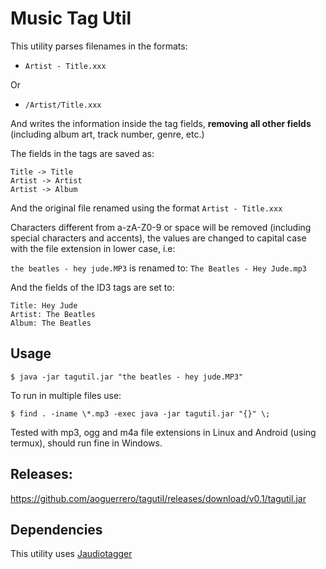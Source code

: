 # Music Tag Util

This utility parses filenames in the formats:

- `Artist - Title.xxx`

Or

- `/Artist/Title.xxx`

And writes the information inside the tag fields, **removing all other fields** (including album art, track number, genre, etc.)

The fields in the tags are saved as:

```
Title -> Title
Artist -> Artist
Artist -> Album
```

And the original file renamed using the format `Artist - Title.xxx`

Characters different from a-zA-Z0-9 or space will be removed (including special characters and accents), the values are changed to capital case with the file extension in lower case, i.e:

`the beatles - hey jude.MP3` is renamed to: `The Beatles - Hey Jude.mp3`

And the fields of the ID3 tags are set to:

```
Title: Hey Jude 
Artist: The Beatles
Album: The Beatles
```

## Usage

```
$ java -jar tagutil.jar "the beatles - hey jude.MP3"
```

To run in multiple files use:

```
$ find . -iname \*.mp3 -exec java -jar tagutil.jar "{}" \;
```

Tested with mp3, ogg and m4a file extensions in Linux and Android (using termux), should run fine in Windows.

## Releases:

https://github.com/aoguerrero/tagutil/releases/download/v0.1/tagutil.jar

## Dependencies

This utility uses [Jaudiotagger](https://www.jthink.net/jaudiotagger/)



